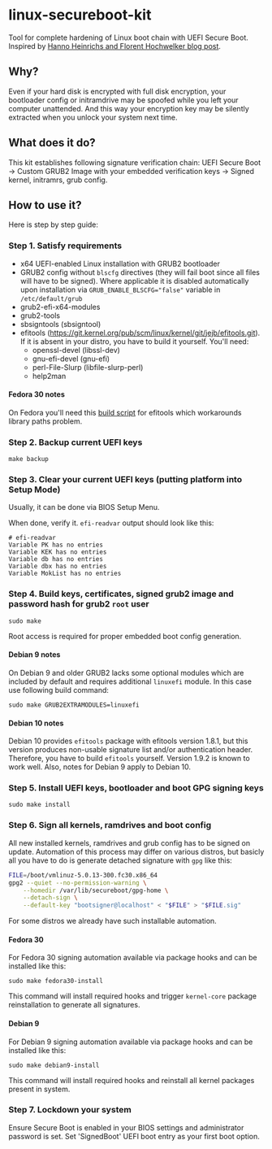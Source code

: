 # linux-secureboot-kit
Tool for complete hardening of Linux boot chain with UEFI Secure Boot. Inspired by [Hanno Heinrichs and Florent Hochwelker blog post](https://www.crowdstrike.com/blog/enhancing-secure-boot-chain-on-fedora-29/).

## Why?

Even if your hard disk is encrypted with full disk encryption, your bootloader config or initramdrive may be spoofed while you left your computer unattended. And this way your encryption key may be silently extracted when you unlock your system next time.

## What does it do?

This kit establishes following signature verification chain: UEFI Secure Boot -> Custom GRUB2 Image with your embedded verification keys -> Signed kernel, initramrs, grub config.

## How to use it?

Here is step by step guide:

### Step 1. Satisfy requirements

* x64 UEFI-enabled Linux installation with GRUB2 bootloader
* GRUB2 config without `blscfg` directives (they will fail boot since all files will have to be signed). Where applicable it is disabled automatically upon installation via `GRUB_ENABLE_BLSCFG="false"` variable in `/etc/default/grub`
* grub2-efi-x64-modules
* grub2-tools
* sbsigntools (sbsigntool)
* efitools (https://git.kernel.org/pub/scm/linux/kernel/git/jejb/efitools.git). If it is absent in your distro, you have to build it yourself. You'll need:
  * openssl-devel (libssl-dev)
  * gnu-efi-devel (gnu-efi)
  * perl-File-Slurp (libfile-slurp-perl)
  * help2man

#### Fedora 30 notes

On Fedora you'll need this [build script](https://gist.github.com/Snawoot/9cbad8a381b241c5bac5669d00f20620) for efitools which workarounds library paths problem.

### Step 2. Backup current UEFI keys

```
make backup
```

### Step 3. Clear your current UEFI keys (putting platform into Setup Mode)

Usually, it can be done via BIOS Setup Menu.

When done, verify it. `efi-readvar` output should look like this:

```
# efi-readvar
Variable PK has no entries
Variable KEK has no entries
Variable db has no entries
Variable dbx has no entries
Variable MokList has no entries
```

### Step 4. Build keys, certificates, signed grub2 image and password hash for grub2 `root` user 

```
sudo make
```

Root access is required for proper embedded boot config generation.

#### Debian 9 notes

On Debian 9 and older GRUB2 lacks some optional modules which are included by default and requires additional `linuxefi` module. In this case use following build command:

```
sudo make GRUB2EXTRAMODULES=linuxefi
```

#### Debian 10 notes

Debian 10 provides `efitools` package with efitools version 1.8.1, but this version produces non-usable signature list and/or authentication header. Therefore, you have to build `efitools` yourself. Version 1.9.2 is known to work well. Also, notes for Debian 9 apply to Debian 10.

### Step 5. Install UEFI keys, bootloader and boot GPG signing keys

```
sudo make install
```

### Step 6. Sign all kernels, ramdrives and boot config

All new installed kernels, ramdrives and grub config has to be signed on update. Automation of this process may differ on various distros, but basicly all you have to do is generate detached signature with `gpg` like this:

```sh
FILE=/boot/vmlinuz-5.0.13-300.fc30.x86_64
gpg2 --quiet --no-permission-warning \
    --homedir /var/lib/secureboot/gpg-home \
    --detach-sign \
    --default-key "bootsigner@localhost" < "$FILE" > "$FILE.sig"
```

For some distros we already have such installable automation.

#### Fedora 30

For Fedora 30 signing automation available via package hooks and can be installed like this:

```
sudo make fedora30-install
```

This command will install required hooks and trigger `kernel-core` package reinstallation to generate all signatures.

#### Debian 9

For Debian 9 signing automation available via package hooks and can be installed like this:

```
sudo make debian9-install
```

This command will install required hooks and reinstall all kernel packages present in system.

### Step 7. Lockdown your system

Ensure Secure Boot is enabled in your BIOS settings and administrator password is set. Set 'SignedBoot' UEFI boot entry as your first boot option.
